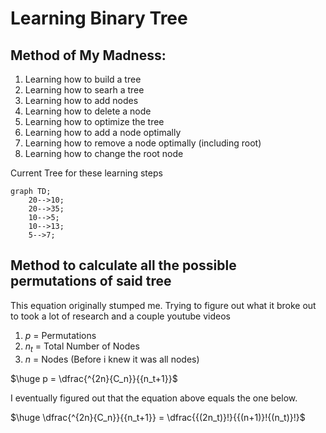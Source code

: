 # Learning Binary Tree

## Method of My Madness:
1. Learning how to build a tree
2. Learning how to searh a tree
3. Learning how to add nodes
4. Learning how to delete a node
5. Learning how to optimize the tree
6. Learning how to add a node optimally
7. Learning how to remove a node optimally (including root)
8. Learning how to change the root node

Current Tree for these learning steps

```mermaid
graph TD;
    20-->10;
    20-->35;
    10-->5;
    10-->13;
    5-->7;
```
## Method to calculate all the possible permutations of said tree

This equation originally stumped me.
Trying to figure out what it broke out to took a lot of research and a couple youtube videos 

1. $p$ = Permutations
2. $n_t$ = Total Number of Nodes
3. $n$ = Nodes (Before i knew it was all nodes)

$\huge p = \dfrac{^{2n}{C_n}}{{n_t+1}}$

I eventually figured out that the equation above equals the one below.

$\huge \dfrac{^{2n}{C_n}}{{n_t+1}} = \dfrac{{(2n_t)}!}{{(n+1)}!{(n_t)}!}$